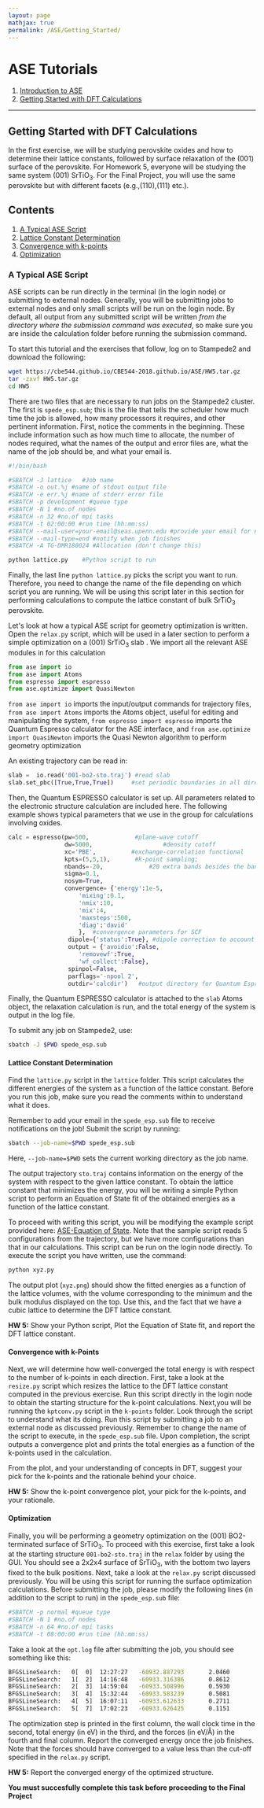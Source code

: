 ```yaml
---
layout: page
mathjax: true
permalink: /ASE/Getting_Started/
---
```


# ASE Tutorials
1. [Introduction to ASE](../)
2. [Getting Started with DFT Calculations](../Getting_Started/)


____

## Getting Started with DFT Calculations ##

In the first exercise, we will be studying perovskite oxides and how to determine their lattice constants, followed by surface relaxation of the (001) surface of the perovskite. For Homework 5, everyone will be studying the same system (001) SrTiO<sub>3</sub>. For the Final Project, you will use the same perovskite but with different facets (e.g.,(110),(111) etc.).

## Contents ##

1. [A Typical ASE Script](#a-typical-ase-script)
2. [Lattice Constant Determination](#lattice-constant-determination)
3. [Convergence with k-points](#convergence-with-k-points)
4. [Optimization](#optimization)


<a name='a-typical-ase-script'></a>

### A Typical ASE Script ###

ASE scripts can be run directly in the terminal (in the login node) or submitting to external nodes. Generally, you will be submitting jobs to external nodes and only small scripts will be run on the login node. By default, all output from any submitted script will be written *from the directory where the submission command was executed*, so make sure you are inside the calculation folder before running the submission command.

To start this tutorial and the exercises that follow, log on to Stampede2 and download the following:
```bash
wget https://cbe544.github.io/CBE544-2018.github.io/ASE/HW5.tar.gz
tar -zxvf HW5.tar.gz
cd HW5
```

There are two files that are necessary to run jobs on the Stampede2 cluster. The first is `spede_esp.sub`; this is the file that tells the scheduler how much time the job is allowed, how many processors it requires, and other pertinent information. First, notice the comments in the beginning. These include information such as how much time to allocate, the number of nodes required, what the names of the output and error files are, what the name of the job should be, and what your email is. 

```bash
#!/bin/bash

#SBATCH -J lattice   #Job name
#SBATCH -o out.%j #name of stdout output file
#SBATCH -e err.%j #name of stderr error file
#SBATCH -p development #queue type
#SBATCH -N 1 #no.of nodes
#SBATCH -n 32 #no.of mpi tasks
#SBATCH -t 02:00:00 #run time (hh:mm:ss)
#SBATCH --mail-user=your-email@seas.upenn.edu #provide your email for notification
#SBATCH --mail-type=end #notify when job finishes
#SBATCH -A TG-DMR180024 #Allocation (don't change this)

python lattice.py    #Python script to run
```

Finally, the last line ```python lattice.py``` picks the script you want to run. Therefore, you need to change the name of the file depending on which script you are running. We will be using this script later in this section for performing calculations to compute the lattice constant of bulk SrTiO<sub>3</sub> perovskite.


Let's look at how a typical ASE script for geometry optimization is written. Open the `relax.py` script, which will be used in a later section to perform a simple optimization on a (001) SrTiO<sub>3</sub> slab . We import all the relevant ASE modules in for this calculation

```python
from ase import io
from ase import Atoms
from espresso import espresso
from ase.optimize import QuasiNewton
```

`from ase import io` imports the input/output commands for trajectory files, `from ase import Atoms` imports the Atoms object, useful for editing and manipulating the system, `from espresso import espresso` imports the Quantum Espresso calculator for the ASE interface, and `from ase.optimize import QuasiNewton` imports the Quasi Newton algorithm to perform geometry optimization

An existing trajectory can be read in:

```python
slab =  io.read('001-bo2-sto.traj') #read slab
slab.set_pbc([True,True,True])     #set periodic boundaries in all directions to True
```

Then, the Quantum ESPRESSO calculator is set up. All parameters related to the electronic structure calculation are included here. The following example shows typical parameters that we use in the group for calculations involving oxides.

```python
calc = espresso(pw=500,             #plane-wave cutoff
                dw=5000,                    #density cutoff
                xc='PBE',          #exchange-correlation functional
                kpts=(5,5,1),       #k-point sampling;
                nbands=-20,             #20 extra bands besides the bands needed to hold valence electrons
                sigma=0.1,
                nosym=True,
                convergence= {'energy':1e-5,
                    'mixing':0.1,
                    'nmix':10,
                    'mix':4,
                    'maxsteps':500,
                    'diag':'david'
                    },  #convergence parameters for SCF
                 dipole={'status':True}, #dipole correction to account for periodicity in z
                 output = {'avoidio':False,
                    'removewf':True,
                    'wf_collect':False},
                 spinpol=False,
                 parflags='-npool 2',
                 outdir='calcdir')   #output directory for Quantum Espresso files

```

Finally, the Quantum ESPRESSO calculator is attached to the `slab` Atoms object, the relaxation calculation is run, and the total energy of the system is output in the log file. 

To submit any job on Stampede2, use:

```bash
sbatch -J $PWD spede_esp.sub

```

<a name='lattice-constant-determination'></a>

#### Lattice Constant Determination ####

Find the `lattice.py` script in the `lattice` folder. This script calculates the different energies of the system as a function of the lattice constant. Before you run this job, make sure you read the comments within to understand what it does.

Remember to add your email in the `spede_esp.sub` file to receive notifications on the job! Submit the script by running:

```bash
sbatch --job-name=$PWD spede_esp.sub
```
Here, `--job-name=$PWD` sets the current working directory as the job name. 

The output trajectory `sto.traj` contains information on the energy of the system with respect to the given lattice constant. To obtain the lattice constant that minimizes the energy, you will be writing a simple Python script to perform an Equation of State fit of the obtained energies as a function of the lattice constant. 

To proceed with writing this script, you will be modifying the example script provided here: [ASE-Equation of State](https://wiki.fysik.dtu.dk/ase/tutorials/eos/eos.html). Note that the sample script reads 5 configurations from the trajectory, but we have more configurations than that in our calculations. This script can be run on the login node directly. To execute the script you have written, use the command: 
```bash
python xyz.py
```
The output plot (`xyz.png`) should show the fitted energies as a function of the lattice volumes, with the volume corresponding to the minimum and the bulk modulus displayed on the top. Use this, and the fact that we have a cubic lattice to determine the DFT lattice constant.

**HW 5:** Show your Python script, Plot the Equation of State fit, and report the DFT lattice constant.

<a name='convergence-with-k-points'></a>

#### Convergence with k-Points ####
Next, we will determine how well-converged the total energy is with respect to the number of k-points in each direction. First, take a look at the `resize.py` script which resizes the lattice to the DFT lattice constant computed in the previous exercise. Run this script directly in the login node to obtain the starting structure for the k-point calculations. Next,you will be running the `kptconv.py` script in the `k-points` folder. Look through the script to understand what its doing. Run this script by submitting a job to an external node as discussed previously. Remember to change the name of the script to execute, in the `spede_esp.sub` file. Upon completion, the script outputs a convergence plot and prints the total energies as a function of the k-points used in the calculation.

From the plot, and your understanding of concepts in DFT, suggest your pick for the k-points and the rationale behind your choice.

**HW 5:** Show the k-point convergence plot, your pick for the k-points, and your rationale.

<a name='optimization'></a>

#### Optimization ####
Finally, you will be performing a geometry optimization on the (001) BO2-terminated surface of SrTiO<sub>3</sub>. To proceed with this exercise, first take a look at the starting structure `001-bo2-sto.traj` in the `relax` folder by using the GUI. You should see a 2x2x4 surface of SrTiO<sub>3</sub>, with the bottom two layers fixed to the bulk positions. Next, take a look at the `relax.py` script discussed previously. You will be using this script for running the surface optimization calculations. Before submitting the job, please modify the following lines (in addition to the script to run) in the `spede_esp.sub` file:

```bash
#SBATCH -p normal #queue type
#SBATCH -N 1 #no.of nodes
#SBATCH -n 64 #no.of mpi tasks
#SBATCH -t 08:00:00 #run time (hh:mm:ss)
```
Take a look at the `opt.log` file after submitting the job, you should see something like this:
```bash
BFGSLineSearch:   0[  0]  12:27:27   -60932.887293       2.0460
BFGSLineSearch:   1[  2]  14:16:48   -60933.316386       0.8612
BFGSLineSearch:   2[  3]  14:59:04   -60933.508996       0.5930
BFGSLineSearch:   3[  4]  15:32:44   -60933.583239       0.5081
BFGSLineSearch:   4[  5]  16:07:11   -60933.612633       0.2711
BFGSLineSearch:   5[  7]  17:02:23   -60933.626425       0.1151
```
The optimization step is printed in the first column, the wall clock time in the second, total energy (in eV) in the third, and the forces (in eV/Å) in the fourth and final column. Report the converged energy once the job finishes. Note that the forces should have converged to a value less than the cut-off specified in the `relax.py` script. 

**HW 5:** Report the converged energy of the optimized structure. 

**You must succesfully complete this task before proceeding to the Final Project**

